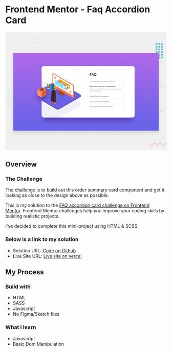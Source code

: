 # Frontend Mentor - Faq Accordion Card 

![My solution for this challenge](./design/desktop-preview.jpg)

## Overview

### The Challenge
The challenge is to build out this order summary card component and get it looking as close to the design above as possible.

This is my solution to the [FAQ accordion card challenge on Frontend Mentor](https://www.frontendmentor.io/challenges/faq-accordion-card-XlyjD0Oam). Frontend Mentor challenges help you improve your coding skills by building realistic projects.

I've decided to complete this mini-project using HTML & SCSS.

### Below is a link to my solution

- Solution URL: [Code on Github](https://github.com/jasonkwm/faq-accordion-card-main)
- Live Site URL: [Live site on vercel](https://faq-accordion-card-main-one-coral.vercel.app/)

## My Process

### Build with
- HTML 
- SASS
- Javascript
- No Figma/Sketch files

### What I learn
- Javascript
- Basic Dom Manipulation
